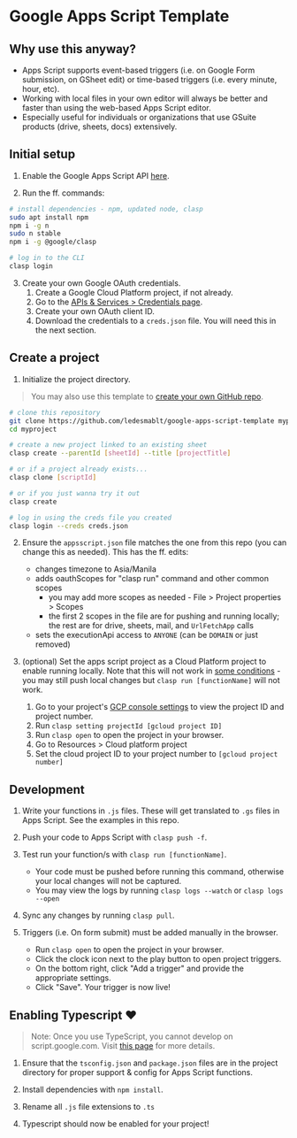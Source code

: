# Google Apps Script Template

## Why use this anyway?
- Apps Script supports event-based triggers (i.e. on Google Form submission, on GSheet edit)
or time-based triggers (i.e. every minute, hour, etc).
- Working with local files in your own editor will always be better and faster than using
the web-based Apps Script editor.
- Especially useful for individuals or organizations that use GSuite products (drive, sheets, docs) extensively.

## Initial setup
1. Enable the Google Apps Script API [here](https://script.google.com/home/usersettings).

2. Run the ff. commands:
```bash
# install dependencies - npm, updated node, clasp
sudo apt install npm
npm i -g n
sudo n stable
npm i -g @google/clasp

# log in to the CLI
clasp login
```

3. Create your own Google OAuth credentials.
    1. Create a Google Cloud Platform project, if not already.
    2. Go to the [APIs & Services > Credentials page](https://console.cloud.google.com/apis/credentials).
    3. Create your own OAuth client ID.
    4. Download the credentials to a `creds.json` file. You will need this in the next section.


## Create a project

1. Initialize the project directory.
> You may also use this template to [create your own GitHub repo](https://github.com/ledesmablt/google-apps-script-template/generate).
```bash
# clone this repository
git clone https://github.com/ledesmablt/google-apps-script-template myproject
cd myproject

# create a new project linked to an existing sheet
clasp create --parentId [sheetId] --title [projectTitle]

# or if a project already exists...
clasp clone [scriptId]

# or if you just wanna try it out
clasp create

# log in using the creds file you created
clasp login --creds creds.json
```

2. Ensure the `appsscript.json` file matches the one from this repo (you can change this as needed).
This has the ff. edits:
    - changes timezone to Asia/Manila
    - adds oauthScopes for "clasp run" command and other common scopes
        - you may add more scopes as needed - File > Project properties > Scopes
        - the first 2 scopes in the file are for pushing and running locally; the rest are for drive, sheets, mail, and `UrlFetchApp` calls
    - sets the executionApi access to `ANYONE` (can be `DOMAIN` or just removed)

3. (optional) Set the apps script project as a Cloud Platform project to enable running locally.
Note that this will not work in [some conditions](https://stackoverflow.com/questions/57692530/google-apps-script-cannot-convert-from-gas-managed-to-specific-cloud-project/61741136#61741136) - you may still push local changes but
`clasp run [functionName]` will not work.
    1. Go to your project's [GCP console settings](https://console.cloud.google.com/iam-admin/settings) to view the project ID and project number.
    2. Run `clasp setting projectId [gcloud project ID]`
    3. Run `clasp open` to open the project in your browser.
    4. Go to Resources > Cloud platform project
    5. Set the cloud project ID to your project number to `[gcloud project number]`


## Development

1. Write your functions in `.js` files. These will get translated to `.gs` files in Apps Script. See the examples in this repo.

2. Push your code to Apps Script with `clasp push -f`.

3. Test run your function/s with `clasp run [functionName]`.
    - Your code must be pushed before running this command, otherwise your local changes will not be captured.
    - You may view the logs by running `clasp logs --watch` or `clasp logs --open`

4. Sync any changes by running `clasp pull`.

5. Triggers (i.e. On form submit) must be added manually in the browser.
    - Run `clasp open` to open the project in your browser.
    - Click the clock icon next to the play button to open project triggers.
    - On the bottom right, click "Add a trigger" and provide the appropriate settings.
    - Click "Save". Your trigger is now live!

## Enabling Typescript ❤️

> Note: Once you use TypeScript, you cannot develop on script.google.com. Visit [this page](https://github.com/google/clasp/blob/master/docs/typescript.md) for more details.

1. Ensure that the `tsconfig.json` and `package.json` files are in the project
directory for proper support & config for Apps Script functions.

2. Install dependencies with `npm install`.

3. Rename all `.js` file extensions to `.ts`

4. Typescript should now be enabled for your project!
